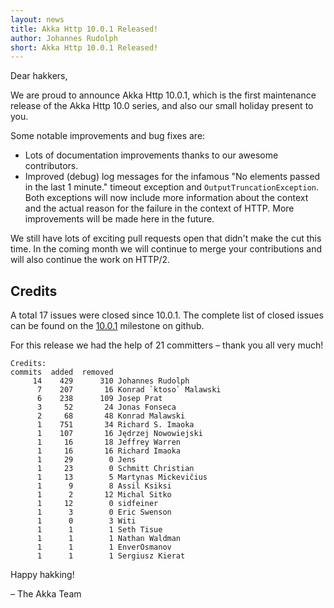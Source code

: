 ```yaml
---
layout: news
title: Akka Http 10.0.1 Released!
author: Johannes Rudolph
short: Akka Http 10.0.1 Released!
---
```


Dear hakkers,

We are proud to announce Akka Http 10.0.1, which is the first maintenance release of the Akka Http 10.0 series, and also
our small holiday present to you.

Some notable improvements and bug fixes are:

 * Lots of documentation improvements thanks to our awesome contributors.
 * Improved (debug) log messages for the infamous "No elements passed in the last 1 minute." timeout exception and
   `OutputTruncationException`. Both exceptions will now include more information about the context and the actual
   reason for the failure in the context of HTTP. More improvements will be made here in the future.

We still have lots of exciting pull requests open that didn't make the cut this time. In the coming month we
will continue to merge your contributions and will also continue the work on HTTP/2.

## Credits
A total 17 issues were closed since 10.0.1.
The complete list of closed issues can be found on the [10.0.1](https://github.com/akka/akka-http/milestone/17?closed=1) milestone on github.

For this release we had the help of 21 committers – thank you all very much!

~~~
Credits:
commits  added  removed
     14    429      310 Johannes Rudolph
      7    207       16 Konrad `ktoso` Malawski
      6    238      109 Josep Prat
      3     52       24 Jonas Fonseca
      2     68       48 Konrad Malawski
      1    751       34 Richard S. Imaoka
      1    107       16 Jędrzej Nowowiejski
      1     16       18 Jeffrey Warren
      1     16       16 Richard Imaoka
      1     29        0 Jens
      1     23        0 Schmitt Christian
      1     13        5 Martynas Mickevičius
      1      9        8 Assil Ksiksi
      1      2       12 Michal Sitko
      1     12        0 sidfeiner
      1      3        0 Eric Swenson
      1      0        3 Witi
      1      1        1 Seth Tisue
      1      1        1 Nathan Waldman
      1      1        1 EnverOsmanov
      1      1        1 Sergiusz Kierat
~~~

Happy hakking!

– The Akka Team
